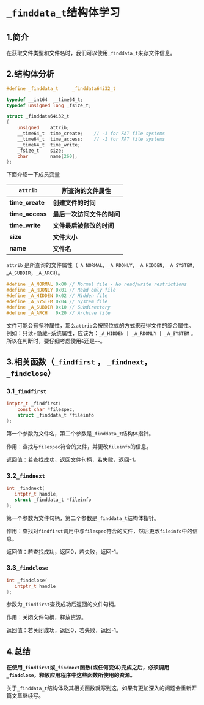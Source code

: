 # `_finddata_t`结构体学习

## 1.简介

​	在获取文件类型和文件名时，我们可以使用`_finddata_t`来存文件信息。

## 2.结构体分析

```c
#define _finddata_t     _finddata64i32_t

typedef __int64  __time64_t;
typedef unsigned long _fsize_t;

struct _finddata64i32_t
{
    unsigned    attrib;
    __time64_t  time_create;    // -1 for FAT file systems
    __time64_t  time_access;    // -1 for FAT file systems
    __time64_t  time_write;
    _fsize_t    size;
    char        name[260];
};
```

下面介绍一下成员变量

| `attrib`        | 所查询的文件属性           |
| --------------- | -------------------------- |
| **time_create** | **创建文件的时间**         |
| **time_access** | **最后一次访问文件的时间** |
| **time_write**  | **文件最后被修改的时间**   |
| **size**        | **文件大小**               |
| **name**        | **文件名**                 |

`attrib` 是所查询的文件属性（`_A_NORMAL`，`_A_RDONLY`，`_A_HIDDEN`，`_A_SYSTEM`，_`A_SUBDIR`，`_A_ARCH`）。

```c
#define _A_NORMAL 0x00 // Normal file - No read/write restrictions
#define _A_RDONLY 0x01 // Read only file
#define _A_HIDDEN 0x02 // Hidden file
#define _A_SYSTEM 0x04 // System file
#define _A_SUBDIR 0x10 // Subdirectory
#define _A_ARCH   0x20 // Archive file
```

文件可能会有多种属性，那么`attrib`会按照位或的方式来获得文件的综合属性。例如：只读+隐藏+系统属性，应该为：`_A_HIDDEN | _A_RDONLY | _A_SYSTEM` 。所以在判断时，要仔细考虑使用`&`还是`==`。

## 3.相关函数（`_findfirst` ， `_findnext`， `_findclose`）

### 3.1`_findfirst` 

```c
intptr_t _findfirst(
	const char *filespec,
	struct _finddata_t *fileinfo
);
```

第一个参数为文件名，第二个参数是`_finddata_t`结构体指针。

作用：查找与`filespec`符合的文件，并更改`fileinfo`的信息。

返回值：若查找成功，返回文件句柄，若失败，返回-1。

### 3.2`_findnext`

```c
int _findnext(
   intptr_t handle,
   struct _finddata_t *fileinfo 
);
```

第一个参数为文件句柄，第二个参数是`_finddata_t`结构体指针。

作用：查找对`findfirst`调用中与`filespec`符合的文件，然后更改`fileinfo`中的信息。

返回值：若查找成功，返回0，若失败，返回-1。

### 3.3`_findclose`

```c
int _findclose( 
   intptr_t handle 
);
```

参数为`_findfirst`查找成功后返回的文件句柄。

作用：关闭文件句柄，释放资源。

返回值：若关闭成功，返回0，若失败，返回-1。

## 4.总结

**在使用`_findfirst`或`_findnext`函数(或任何变体)完成之后，必须调用`_findclose`，释放应用程序中这些函数所使用的资源。**

关于`_finddata_t`结构体及其相关函数就写到这，如果有更加深入的问题会重新开篇文章继续写。